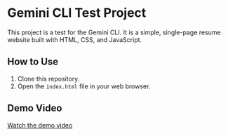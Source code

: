 # Gemini CLI Test Project

This project is a test for the Gemini CLI. It is a simple, single-page resume website built with HTML, CSS, and JavaScript.

## How to Use

1.  Clone this repository.
2.  Open the `index.html` file in your web browser.

## Demo Video

[Watch the demo video](https://www.youtube.com/watch?v=dQw4w9WgXcQ)

